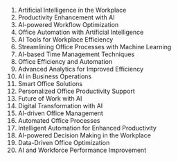 

1. Artificial Intelligence in the Workplace
2. Productivity Enhancement with AI
3. AI-powered Workflow Optimization
4. Office Automation with Artificial Intelligence
5. AI Tools for Workplace Efficiency
6. Streamlining Office Processes with Machine Learning
7. AI-based Time Management Techniques
8. Office Efficiency and Automation
9. Advanced Analytics for Improved Efficiency
10. AI in Business Operations
11. Smart Office Solutions
12. Personalized Office Productivity Support
13. Future of Work with AI
14. Digital Transformation with AI
15. AI-driven Office Management
16. Automated Office Processes
17. Intelligent Automation for Enhanced Productivity
18. AI-powered Decision Making in the Workplace
19. Data-Driven Office Optimization
20. AI and Workforce Performance Improvement
